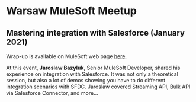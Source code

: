 # Warsaw MuleSoft Meetup
## Mastering integration with Salesforce (January 2021)

Wrap-up is available on MuleSoft web page [here](https://meetups.mulesoft.com/events/details/mulesoft-warsaw-presents-warsaw-mulesoft-meetup-9-mastering-integration-with-salesforce/).

At this event, **Jaroslaw Bazyluk**, Senior MuleSoft Developer, shared his experience on integration with Salesforce. 
It was not only a theoretical session, but also a lot of demos showing you have to do different integration scenarios with SFDC. 
Jaroslaw covered Streaming API, Bulk API via Salesforce Connector, and more...